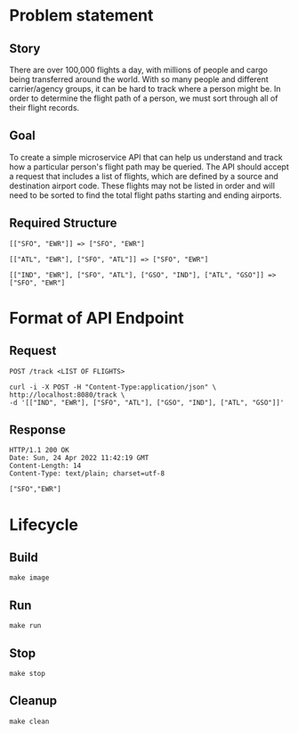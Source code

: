 # Problem statement

## Story

There are over 100,000 flights a day, with millions of people and cargo being transferred
around the world. With so many people and different carrier/agency groups, it can be hard to
track where a person might be. In order to determine the flight path of a person, we must sort
through all of their flight records.

## Goal

To create a simple microservice API that can help us understand and track how a
particular person's flight path may be queried. The API should accept a request that includes a
list of flights, which are defined by a source and destination airport code. These flights may not
be listed in order and will need to be sorted to find the total flight paths starting and ending
airports.

## Required Structure

    [["SFO", "EWR"]] => ["SFO", "EWR"]
    
    [["ATL", "EWR"], ["SFO", "ATL"]] => ["SFO", "EWR"]
    
    [["IND", "EWR"], ["SFO", "ATL"], ["GSO", "IND"], ["ATL", "GSO"]] => ["SFO", "EWR"]
    

# Format of API Endpoint

## Request

`POST /track <LIST OF FLIGHTS>`

    curl -i -X POST -H "Content-Type:application/json" \
    http://localhost:8080/track \
    -d '[["IND", "EWR"], ["SFO", "ATL"], ["GSO", "IND"], ["ATL", "GSO"]]'

## Response
    
    HTTP/1.1 200 OK
    Date: Sun, 24 Apr 2022 11:42:19 GMT
    Content-Length: 14
    Content-Type: text/plain; charset=utf-8

    ["SFO","EWR"]


# Lifecycle

## Build

    make image


## Run 

    make run


## Stop

    make stop


## Cleanup

    make clean


